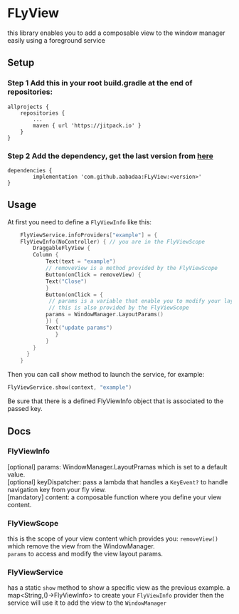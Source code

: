 # FLyView
this library enables you to add a composable view to the window manager easily using a foreground service
## Setup
### Step 1 Add this in your root build.gradle at the end of repositories:
	allprojects {
		repositories {
			...
			maven { url 'https://jitpack.io' }
		}
	}
### Step 2 Add the dependency, get the last version from [here](https://jitpack.io/#aabadaa/FLyView)
	dependencies {
	        implementation 'com.github.aabadaa:FLyView:<version>'
	}

## Usage
At first you need to define a ```FlyViewInfo``` like this:
```kotlin
    FlyViewService.infoProviders["example"] = {
    FlyViewInfo(NoController) { // you are in the FlyViewScope
        DraggableFlyView {
		Column {
		    Text(text = "example")
		    // removeView is a method provided by the FlyViewScope
		    Button(onClick = removeView) {
			Text("Close")
		    }
		    Button(onClick = {
		     // params is a variable that enable you to modify your layout params in the windowManager
		     // this is also provided by the FlyViewScope
			params = WindowManager.LayoutParams()
		    }) {
			Text("update params")
		       }
		    }
		}
	  }
    }
```
Then you can call show method to launch the service, for example:
  ```kotlin
  FlyViewService.show(context, "example")
  ````
Be sure that there is a defined FlyViewInfo object  that is associated to the passed key.
## Docs
### FlyViewInfo
[optional] params: WindowManager.LayoutPramas which is set to a default value.<br>
[optional] keyDispatcher: pass a lambda that handles a ```KeyEvent?``` to handle navigation key from your fly view.<br>
[mandatory] content: a composable function where you define your view content.<br>
### FlyViewScope
this is the scope of your view content which provides you:
```removeView()``` which remove the view from the WindowManager.<br>
```params``` to access and modify the view layout params.<br>
### FlyViewService
has a static ```show``` method to show a specific view as the previous example.
a map<String,()->FlyViewInfo> to create your ```FlyViewInfo``` provider then the service will use it to add the view to the ```WindowManager``` 


